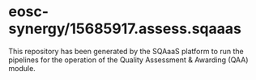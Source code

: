 <!--
SPDX-FileCopyrightText: Copyright contributors to the Software Quality Assurance as a Service (SQAaaS) project <sqaaas@ibergrid.eu>

SPDX-License-Identifier: GPL-3.0-only
-->

# eosc-synergy/15685917.assess.sqaaas
This repository has been generated by the SQAaaS platform to run the pipelines
for the operation of the
Quality Assessment & Awarding (QAA)
module.